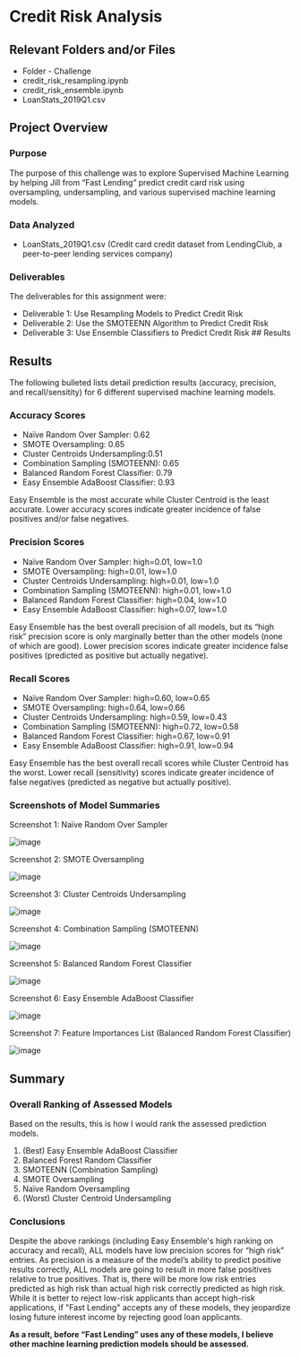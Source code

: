 # Credit Risk Analysis
## Relevant Folders and/or Files
-	Folder - Challenge
-	credit_risk_resampling.ipynb
-	credit_risk_ensemble.ipynb
-	LoanStats_2019Q1.csv

## Project Overview
### Purpose

The purpose of this challenge was to explore Supervised Machine Learning by helping Jill from “Fast Lending” predict credit card risk using oversampling, undersampling, and various supervised machine learning models.  

### Data Analyzed
-	LoanStats_2019Q1.csv (Credit card credit dataset from LendingClub, a peer-to-peer lending services company)

### Deliverables 
The deliverables for this assignment were:
-	Deliverable 1: Use Resampling Models to Predict Credit Risk 
-	Deliverable 2: Use the SMOTEENN Algorithm to Predict Credit Risk 
-	Deliverable 3: Use Ensemble Classifiers to Predict Credit Risk ## Results

## Results
The following bulleted lists detail prediction results (accuracy, precision, and recall/sensitity) for 6 different supervised machine learning models.  

### Accuracy Scores
-	Naïve Random Over Sampler: 0.62
-	SMOTE Oversampling: 0.65
-	Cluster Centroids Undersampling:0.51
-	Combination Sampling (SMOTEENN): 0.65
-	Balanced Random Forest Classifier: 0.79
-	Easy Ensemble AdaBoost Classifier: 0.93

Easy Ensemble is the most accurate while Cluster Centroid is the least accurate. Lower accuracy scores indicate greater incidence of false positives and/or false negatives.  

### Precision Scores
-	Naïve Random Over Sampler: high=0.01, low=1.0
-	SMOTE Oversampling: high=0.01, low=1.0
-	Cluster Centroids Undersampling: high=0.01, low=1.0
-	Combination Sampling (SMOTEENN): high=0.01, low=1.0
-	Balanced Random Forest Classifier: high=0.04, low=1.0
-	Easy Ensemble AdaBoost Classifier: high=0.07, low=1.0

Easy Ensemble has the best overall precision of all models, but its “high risk” precision score is only marginally better than the other models (none of which are good). Lower precision scores indicate greater incidence false positives (predicted as positive but actually negative).

### Recall Scores
-	Naïve Random Over Sampler: high=0.60, low=0.65
-	SMOTE Oversampling: high=0.64, low=0.66
-	Cluster Centroids Undersampling: high=0.59, low=0.43
-	Combination Sampling (SMOTEENN): high=0.72, low=0.58
-	Balanced Random Forest Classifier: high=0.67, low=0.91
-	Easy Ensemble AdaBoost Classifier: high=0.91, low=0.94

Easy Ensemble has the best overall recall scores while Cluster Centroid has the worst. Lower recall (sensitivity) scores indicate greater incidence of false negatives (predicted as negative but actually positive). 


### Screenshots of Model Summaries

Screenshot 1: Naïve Random Over Sampler

![image](https://user-images.githubusercontent.com/92705556/163703895-6fa140f5-9e7d-4130-9350-e11e2de5e2bc.png)

Screenshot 2: SMOTE Oversampling

![image](https://user-images.githubusercontent.com/92705556/163703906-ba233e37-ac2a-4c33-ae8c-32834640dc5a.png)

Screenshot 3: Cluster Centroids Undersampling

![image](https://user-images.githubusercontent.com/92705556/163703921-ebb0bb88-c3ce-42fd-a251-8f68ddb6eb15.png)

Screenshot 4: Combination Sampling (SMOTEENN)

![image](https://user-images.githubusercontent.com/92705556/163703929-8cf7953f-86c5-423e-8ed7-9f1ebe56a7d0.png)

Screenshot 5: Balanced Random Forest Classifier

![image](https://user-images.githubusercontent.com/92705556/164130986-3c8c5178-c6c5-41e2-943d-4a5499c17b08.png)

Screenshot 6: Easy Ensemble AdaBoost Classifier

![image](https://user-images.githubusercontent.com/92705556/164130604-9f9a214f-b4d9-4d98-a30d-f7cbe84c479b.png)

Screenshot 7: Feature Importances List (Balanced Random Forest Classifier)

![image](https://user-images.githubusercontent.com/92705556/163703961-0f742bd0-e0de-4ad8-bc8f-b3e106feb58a.png)


## Summary
### Overall Ranking of Assessed Models
Based on the results, this is how I would rank the assessed prediction models. 
1.	(Best) Easy Ensemble AdaBoost Classifier
2.	Balanced Forest Random Classifier
3.	SMOTEENN (Combination Sampling)
4.	SMOTE Oversampling
5.	Naïve Random Oversampling
6.	(Worst) Cluster Centroid Undersampling

### Conclusions
Despite the above rankings (including Easy Ensemble's high ranking on accuracy and recall), ALL models have low precision scores for “high risk” entries. As precision is a measure of the model’s ability to predict positive results correctly, ALL models are going to result in more false positives relative to true positives. That is, there will be more low risk entries predicted as high risk than actual high risk correctly predicted as high risk. While it is better to reject low-risk applicants than accept high-risk applications, if "Fast Lending" accepts any of these models, they jeopardize losing future interest income by rejecting good loan applicants. 

**As a result, before “Fast Lending” uses any of these models, I believe other machine learning prediction models should be assessed.**    
